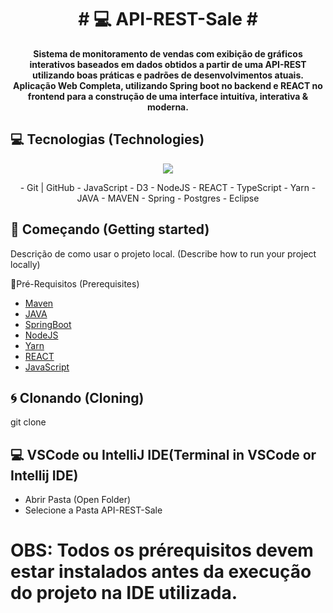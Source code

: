 <h1 align="center" style="font-weight: bold;"># 💻 API-REST-Sale #</h1>


<p align="center">
    <b>Sistema de monitoramento de vendas com exibição de gráficos interativos baseados em dados obtidos a partir de uma API-REST utilizando boas práticas e padrões de desenvolvimentos atuais. Aplicação Web Completa, utilizando Spring boot no backend e REACT no frontend para a construção de uma interface intuitíva, interativa & moderna.</b>
</p>

<h2 id="technologies">💻 Tecnologias (Technologies)</h2>
<p align="center">
  <a href="https://skillicons.dev">
    <img src="https://skillicons.dev/icons?i=git,github,js,d3,nodejs,react,ts,yarn,eclipse,java,maven,spring,postgres" />
  </a>
</p>

<p align="center">
- Git | GitHub - JavaScript - D3 - NodeJS - REACT - TypeScript - Yarn - JAVA - MAVEN - Spring - Postgres - Eclipse
</p>

<h2 id="started">🚀 Começando (Getting started)</h2>

Descrição de como usar o projeto local. (Describe how to run your project locally)

<h3i id="prerequisites">📎Pré-Requisitos (Prerequisites)</h3>

- [Maven](https://github.com/)
- [JAVA](https://github.com/)
- [SpringBoot](https://github.com/)
- [NodeJS](https://github.com/)
- [Yarn](https://github.com)
- [REACT](https://github.com/)
- [JavaScript](https://github.com/)

<h2 id="cloning">🌀 Clonando (Cloning)</h2>

git clone 

<h2 id="terminal">💻 VSCode ou IntelliJ IDE(Terminal in VSCode or Intellij IDE)</h2>

- Abrir Pasta (Open Folder)
- Selecione a Pasta API-REST-Sale 

# OBS: Todos os prérequisitos devem estar instalados antes da execução do projeto na IDE utilizada. 
